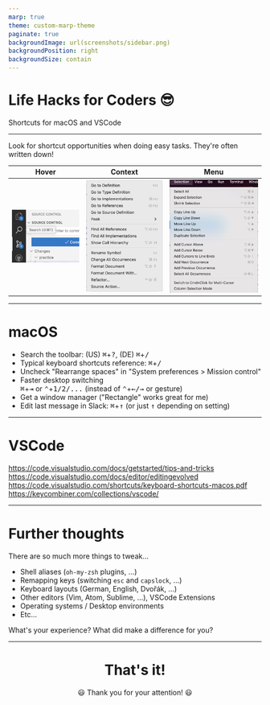 ```yaml
---
marp: true
theme: custom-marp-theme
paginate: true
backgroundImage: url(screenshots/sidebar.png)
backgroundPosition: right
backgroundSize: contain
---
```


# Life Hacks for Coders 😎

Shortcuts for macOS and VSCode
 
---

Look for shortcut opportunities when doing easy tasks. They're often written down!

|                      Hover                       |                         Context                         |                      Menu                       |
| :----------------------------------------------: | :-----------------------------------------------------: | :---------------------------------------------: |
| ![height:250](screenshots/shortcut-on-hover.png) | ![height:400](screenshots/shortcut-in-context-menu.png) | ![height:400](screenshots/shortcut-in-menu.png) |

---

# macOS

* Search the toolbar: (US) <kbd>⌘</kbd>+<kbd>?</kbd>, (DE) <kbd>⌘</kbd>+<kbd>/</kbd>
* Typical keyboard shortcuts reference: <kbd>⌘</kbd>+<kbd>/</kbd>
* Uncheck "Rearrange spaces" in "System preferences > Mission control"
* Faster desktop switching  
  <kbd>⌘</kbd>+<kbd>⇥</kbd> or <kbd>⌃</kbd>+<kbd>1/2/...</kbd> 
  (instead of <kbd>⌃</kbd>+<kbd>←/→</kbd> or gesture)
* Get a window manager ("Rectangle" works great for me)
* Edit last message in Slack: <kbd>⌘</kbd>+<kbd>↑</kbd> (or just <kbd>↑</kbd> depending on setting)

---

# VSCode

https://code.visualstudio.com/docs/getstarted/tips-and-tricks  
https://code.visualstudio.com/docs/editor/editingevolved  
https://code.visualstudio.com/shortcuts/keyboard-shortcuts-macos.pdf  
https://keycombiner.com/collections/vscode/

---

# Further thoughts

There are so much more things to tweak...

* Shell aliases (`oh-my-zsh` plugins, ...)
* Remapping keys (switching `esc` and `capslock`, ...)
* Keyboard layouts (German, English, Dvořák, ...)
* Other editors (Vim, Atom, Sublime, ...), VSCode Extensions
* Operating systems / Desktop environments
* Etc...

What's your experience? 
What did make a difference for you?

---


<div style="text-align:center">
<h1>That's it!</h1>
😃 Thank you for your attention! 😃
</div>
